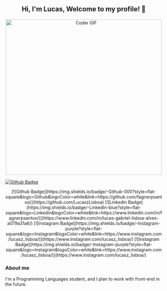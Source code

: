 <h2> <p align="center"> Hi, I'm Lucas, Welcome to my profile! 👋 </p> </h2>
<p align="center"> <img src="https://media.giphy.com/media/SWoSkN6DxTszqIKEqv/giphy.gif" alt="Coder GIF" width="500"> </p>

[![Github Badge](https://img.shields.io/badge/-Github-000?style=flat-square&logo=Github&logoColor=white&link=https://github.com/fagnerpsantos)](https://github.com/LucaszLisboa)
<p align="center"> [![Github Badge](https://img.shields.io/badge/-Github-000?style=flat-square&logo=Github&logoColor=white&link=https://github.com/fagnerpsantos)](https://github.com/LucaszLisboa)
[![Linkedin Badge](https://img.shields.io/badge/-LinkedIn-blue?style=flat-square&logo=Linkedin&logoColor=white&link=https://www.linkedin.com/in/fagnerpsantos/)](https://www.linkedin.com/in/lucas-gabriel-lisboa-alves-a079a31a6/)
[![Instagram Badge](https://img.shields.io/badge/-Instagram-purple?style=flat-square&logo=Instagram&logoColor=white&link=https://www.instagram.com/lucasz_lisboa/)](https://www.instagram.com/lucasz_lisboa/)
[![Instagram Badge](https://img.shields.io/badge/-Instagram-purple?style=flat-square&logo=Instagram&logoColor=white&link=https://www.instagram.com/lucasz_lisboa/)](https://www.instagram.com/lucasz_lisboa/) </p>

### About me
I'm a Programming Languages student, and I plan to work with front-end in the future.
